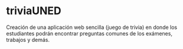 # triviaUNED
Creación de una aplicación web sencilla (juego de trivia) en donde los estudiantes podrán encontrar preguntas comunes de los exámenes, trabajos y demás. 
